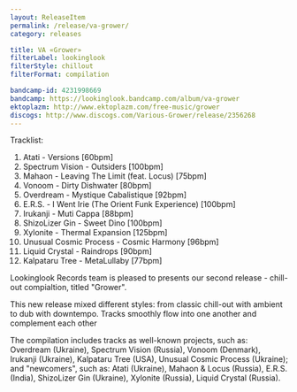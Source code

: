 ```yaml
---
layout: ReleaseItem
permalink: /release/va-grower/
category: releases

title: VA «Grower»
filterLabel: lookinglook
filterStyle: chillout
filterFormat: compilation

bandcamp-id: 4231998669
bandcamp: https://lookinglook.bandcamp.com/album/va-grower
ektoplazm: http://www.ektoplazm.com/free-music/grower
discogs: http://www.discogs.com/Various-Grower/release/2356268
---
```


Tracklist:

01. Atati - Versions [60bpm]
02. Spectrum Vision - Outsiders [100bpm]
03. Mahaon - Leaving The Limit (feat. Locus) [75bpm]
04. Vonoom - Dirty Dishwater [80bpm]
05. Overdream - Mystique Cabalistique [92bpm]
06. E.R.S. - I Went Irie (The Orient Funk Experience) [100bpm]
07. Irukanji - Muti Cappa [88bpm]
08. ShizoLizer Gin - Sweet Dino [100bpm]
09. Xylonite - Thermal Expansion [125bpm]
10. Unusual Cosmic Process - Cosmic Harmony [96bpm]
11. Liquid Crystal - Raindrops [90bpm]
12. Kalpataru Tree - MetaLullaby [77bpm]

Lookinglook Records team is pleased to presents our second release - chill-out compialtion, titled "Grower".

This new release mixed different styles: from classic chill-out with ambient to dub with downtempo. Tracks smoothly flow into one another and complement each other

The compilation includes tracks as well-known projects, such as: Overdream (Ukraine), Spectrum Vision (Russia), Vonoom (Denmark), Irukanji (Ukraine), Kalpataru Tree (USA), Unusual Cosmic Process (Ukraine); and "newcomers", such as: Atati (Ukraine), Mahaon & Locus (Russia), E.R.S. (India), ShizoLizer Gin (Ukraine), Xylonite (Russia), Liquid Crystal (Russia).


